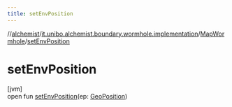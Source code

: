 ```yaml
---
title: setEnvPosition
---
```

//[alchemist](../../../index.html)/[it.unibo.alchemist.boundary.wormhole.implementation](../index.html)/[MapWormhole](index.html)/[setEnvPosition](set-env-position.html)



# setEnvPosition



[jvm]\
open fun [setEnvPosition](set-env-position.html)(ep: [GeoPosition](../../it.unibo.alchemist.model.interfaces/-geo-position/index.html))




